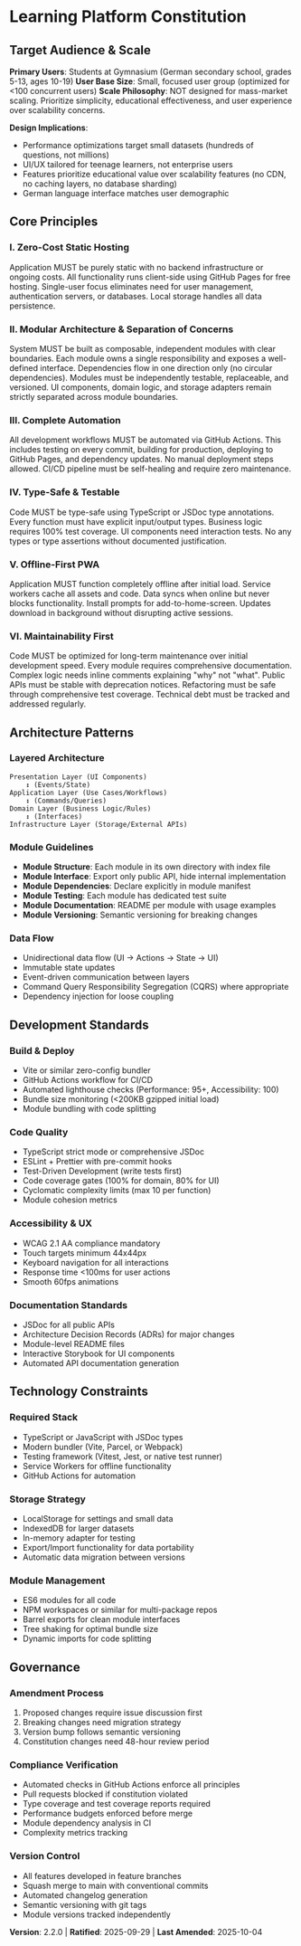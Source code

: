 <!-- Sync Impact Report
Version change: 2.1.0 → 2.2.0
Added sections:
- Target Audience & Scale (new section defining Gymnasium students, <100 users, no mass-market scaling)
Modified principles:
- None (this is a MINOR version bump: new section added without changing existing principles)
Templates requiring updates:
- plan-template.md (✅ compatible - no changes needed)
- spec-template.md (✅ compatible - user persona guidance already flexible)
- tasks-template.md (✅ compatible - no changes needed)
- agent-file-template.md (✅ compatible - no changes needed)
- .claude/commands/constitution.md (✅ compatible)
Follow-up TODOs:
- Update CLAUDE.md to reflect Gymnasium target demographic
- Review issue #30 analytics dashboard to ensure age-appropriate UX (10-19 years)
Previous changes (v2.0.0 → v2.1.0):
- II. Separation of Concerns → II. Modular Architecture & Separation of Concerns (expanded)
- Added VI. Maintainability First principle
- Added Module Guidelines subsection
-->

# Learning Platform Constitution

## Target Audience & Scale

**Primary Users**: Students at Gymnasium (German secondary school, grades 5-13, ages 10-19)
**User Base Size**: Small, focused user group (optimized for <100 concurrent users)
**Scale Philosophy**: NOT designed for mass-market scaling. Prioritize simplicity, educational effectiveness, and user experience over scalability concerns.

**Design Implications**:
- Performance optimizations target small datasets (hundreds of questions, not millions)
- UI/UX tailored for teenage learners, not enterprise users
- Features prioritize educational value over scalability features (no CDN, no caching layers, no database sharding)
- German language interface matches user demographic

## Core Principles

### I. Zero-Cost Static Hosting
Application MUST be purely static with no backend infrastructure or ongoing costs.
All functionality runs client-side using GitHub Pages for free hosting. Single-user
focus eliminates need for user management, authentication servers, or databases.
Local storage handles all data persistence.

### II. Modular Architecture & Separation of Concerns
System MUST be built as composable, independent modules with clear boundaries.
Each module owns a single responsibility and exposes a well-defined interface.
Dependencies flow in one direction only (no circular dependencies). Modules must
be independently testable, replaceable, and versioned. UI components, domain logic,
and storage adapters remain strictly separated across module boundaries.

### III. Complete Automation
All development workflows MUST be automated via GitHub Actions. This includes
testing on every commit, building for production, deploying to GitHub Pages,
and dependency updates. No manual deployment steps allowed. CI/CD pipeline
must be self-healing and require zero maintenance.

### IV. Type-Safe & Testable
Code MUST be type-safe using TypeScript or JSDoc type annotations. Every function
must have explicit input/output types. Business logic requires 100% test coverage.
UI components need interaction tests. No any types or type assertions without
documented justification.

### V. Offline-First PWA
Application MUST function completely offline after initial load. Service workers
cache all assets and code. Data syncs when online but never blocks functionality.
Install prompts for add-to-home-screen. Updates download in background without
disrupting active sessions.

### VI. Maintainability First
Code MUST be optimized for long-term maintenance over initial development speed.
Every module requires comprehensive documentation. Complex logic needs inline
comments explaining "why" not "what". Public APIs must be stable with deprecation
notices. Refactoring must be safe through comprehensive test coverage. Technical
debt must be tracked and addressed regularly.

## Architecture Patterns

### Layered Architecture
```
Presentation Layer (UI Components)
    ↕ (Events/State)
Application Layer (Use Cases/Workflows)
    ↕ (Commands/Queries)
Domain Layer (Business Logic/Rules)
    ↕ (Interfaces)
Infrastructure Layer (Storage/External APIs)
```

### Module Guidelines
- **Module Structure**: Each module in its own directory with index file
- **Module Interface**: Export only public API, hide internal implementation
- **Module Dependencies**: Declare explicitly in module manifest
- **Module Testing**: Each module has dedicated test suite
- **Module Documentation**: README per module with usage examples
- **Module Versioning**: Semantic versioning for breaking changes

### Data Flow
- Unidirectional data flow (UI → Actions → State → UI)
- Immutable state updates
- Event-driven communication between layers
- Command Query Responsibility Segregation (CQRS) where appropriate
- Dependency injection for loose coupling

## Development Standards

### Build & Deploy
- Vite or similar zero-config bundler
- GitHub Actions workflow for CI/CD
- Automated lighthouse checks (Performance: 95+, Accessibility: 100)
- Bundle size monitoring (<200KB gzipped initial load)
- Module bundling with code splitting

### Code Quality
- TypeScript strict mode or comprehensive JSDoc
- ESLint + Prettier with pre-commit hooks
- Test-Driven Development (write tests first)
- Code coverage gates (100% for domain, 80% for UI)
- Cyclomatic complexity limits (max 10 per function)
- Module cohesion metrics

### Accessibility & UX
- WCAG 2.1 AA compliance mandatory
- Touch targets minimum 44x44px
- Keyboard navigation for all interactions
- Response time <100ms for user actions
- Smooth 60fps animations

### Documentation Standards
- JSDoc for all public APIs
- Architecture Decision Records (ADRs) for major changes
- Module-level README files
- Interactive Storybook for UI components
- Automated API documentation generation

## Technology Constraints

### Required Stack
- TypeScript or JavaScript with JSDoc types
- Modern bundler (Vite, Parcel, or Webpack)
- Testing framework (Vitest, Jest, or native test runner)
- Service Workers for offline functionality
- GitHub Actions for automation

### Storage Strategy
- LocalStorage for settings and small data
- IndexedDB for larger datasets
- In-memory adapter for testing
- Export/Import functionality for data portability
- Automatic data migration between versions

### Module Management
- ES6 modules for all code
- NPM workspaces or similar for multi-package repos
- Barrel exports for clean module interfaces
- Tree shaking for optimal bundle size
- Dynamic imports for code splitting

## Governance

### Amendment Process
1. Proposed changes require issue discussion first
2. Breaking changes need migration strategy
3. Version bump follows semantic versioning
4. Constitution changes need 48-hour review period

### Compliance Verification
- Automated checks in GitHub Actions enforce all principles
- Pull requests blocked if constitution violated
- Type coverage and test coverage reports required
- Performance budgets enforced before merge
- Module dependency analysis in CI
- Complexity metrics tracking

### Version Control
- All features developed in feature branches
- Squash merge to main with conventional commits
- Automated changelog generation
- Semantic versioning with git tags
- Module versions tracked independently

**Version**: 2.2.0 | **Ratified**: 2025-09-29 | **Last Amended**: 2025-10-04